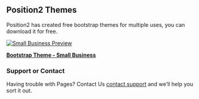 ## Position2 Themes

Position2 has created free bootstrap themes for multiple uses, you can download it for free. 

[![Small Business Preview](https://position2.github.io/bootstraptheme/leaf-thumbnail.jpg)](https://github.com/Position2/bootstraptheme/tree/master/small-business)

**[Bootstrap Theme - Small Business](https://github.com/Position2/bootstraptheme/tree/master/small-business)**

### Support or Contact

Having trouble with Pages? Contact Us [contact support](https://github.com/Position2/bootstraptheme/issues) and we’ll help you sort it out.

